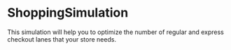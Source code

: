 # ShoppingSimulation
This simulation will help you to optimize the number of regular and express checkout lanes that your store needs.

